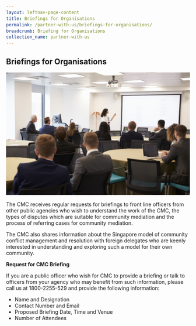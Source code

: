 ```yaml
---
layout: leftnav-page-content
title: Briefings for Organisations
permalink: /partner-with-us/briefings-for-organisations/
breadcrumb: Briefing for Organisations
collection_name: partner-with-us
---
```


Briefings for Organisations
---

<div class="image"><img src="/images/1504167471782.png/" style="width: 600px"></div>

<p style=text-align: justify">The CMC receives regular requests for briefings to front line officers from other public agencies who wish to understand the work of the CMC, the types of disputes which are suitable for community mediation and the process of referring cases for community mediation.</p>

<p style=text-align: justify">The CMC also shares information about the Singapore model of community conflict management and resolution with foreign delegates who are keenly interested in understanding and exploring such a model for their own community.</p>
 
**Request for CMC Briefing**

If you are a public officer who wish for CMC to provide a briefing or talk to officers from your agency who may benefit from such information, please call us at 1800-2255-529 and provide the following information:

* Name and Designation
* Contact Number and Email
* Proposed Briefing Date, Time and Venue
* Number of Attendees 
